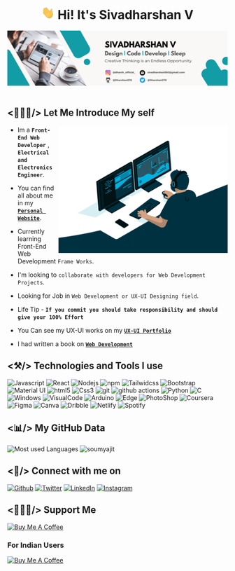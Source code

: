<!--/Dharshan078** is a ✨ _special_ ✨ repository because its `README.md` (this file) appears on your GitHub profile.-->
<h1 align="center"><img src="https://raw.githubusercontent.com/ABSphreak/ABSphreak/master/gifs/Hi.gif" width="30px" height="30px"> Hi! It's Sivadharshan V</h1>

<div align="center">
  <img src="./Banner.png"></img>
</div>

<br>

## <👨🏻‍💻/> Let Me Introduce My self

<img  src="./work.gif" height="290px" align="right" />

- Im a **`Front-End Web Developer`** , **`Electrical and Electronics Engineer`**.

- You can find all about me in my **[`Personal Website`](https://sivadharshan.netlify.app/)**.

- Currently learning Front-End Web Development `Frame Works`.

- I'm looking to `collaborate with developers for Web Development Projects`.

- Looking for Job in `Web Development or UX-UI Designing field`.

- Life Tip - **`If you commit you should take responsibility and should give your 100% Effort`**

- You Can see my UX-UI works on my **[`UX-UI Portfolio`](https://sivadharshan980.wixsite.com/dharshan-uxportfolio)**

- I had written a book on  **[`Web Development`](https://www.amazon.com/Front-End-Development-JavaScript-React-js-Bootstrap-ebook/dp/B0C547RCVB/ref=sr_1_1?crid=397K6SXL2ZR90&keywords=front-end+development+ebook+using+react.js&qid=1684074436&sprefix=front-end+development+ebook+using+react.%2Caps%2C461&sr=8-1&tag=aurum0a-20)**

## <⚒️/> Technologies and Tools I use

<p>
  <img alt="Javascript" src="https://img.shields.io/badge/JavaScript-323330?style=for-the-badge&logo=javascript&logoColor=F7DF1E"  height="25px"/>
  <img alt="React" src="https://img.shields.io/badge/React-20232A?style=for-the-badge&logo=react&logoColor=61DAFB" height="25px"/>
  <img alt="Nodejs" src="https://img.shields.io/badge/-Nodejs-43853d?style=flat-square&logo=Node.js&logoColor=white"  height="25px"/>
  <img alt="npm" src="https://img.shields.io/badge/NPM-%23000000.svg?style=for-the-badge&logo=npm&logoColor=white" height="25px"/>
  <img alt="Tailwidcss" src="https://img.shields.io/badge/Tailwind_CSS-38B2AC?style=for-the-badge&logo=tailwind-css&logoColor=white" height="25px"/>
  <img alt="Bootstrap" src="https://img.shields.io/badge/Bootstrap-563D7C?style=for-the-badge&logo=bootstrap&logoColor=white" height="25px"/>
  <img alt="Material UI" src="https://img.shields.io/badge/Material--UI-0081CB?style=for-the-badge&logo=material-ui&logoColor=white" height="25px"/>
  <img alt="html5" src="https://img.shields.io/badge/HTML5-E34F26?style=for-the-badge&logo=html5&logoColor=white" height="25px"/>
  <img alt="Css3" src="https://img.shields.io/badge/CSS3-1572B6?style=for-the-badge&logo=css3&logoColor=white" height="25px"/>
  <img alt="git" src="https://img.shields.io/badge/-Git-F05032?style=flat-square&logo=git&logoColor=white" height="25px"/>
  <img alt="github actions" src="https://img.shields.io/badge/-Github_Actions-2088FF?style=flat-square&logo=github-actions&logoColor=white" height="25px"/>
  <img alt="Python" src="https://img.shields.io/badge/Python-14354C?style=for-the-badge&logo=python&logoColor=white" height="25px"/>
  <img alt="C" src="https://img.shields.io/badge/C-00599C?style=for-the-badge&logo=c&logoColor=white" height="25px"/>
  <img alt="Windows" src="https://img.shields.io/badge/Windows-0078D6?style=for-the-badge&logo=windows&logoColor=white" height="25px"/>
  <img alt="VisualCode" src="https://img.shields.io/badge/Visual_Studio-5C2D91?style=for-the-badge&logo=visual%20studio&logoColor=white" height="25px"/>
  <img alt="Arduino" src="https://img.shields.io/badge/Arduino-00979D?style=for-the-badge&logo=Arduino&logoColor=white" height="25px"/>
  <img alt="Edge" src="https://img.shields.io/badge/Microsoft_Edge-0078D7?style=for-the-badge&logo=Microsoft-edge&logoColor=white" height="25px"/>
  <img alt="PhotoShop" src="https://aleen42.github.io/badges/src/photoshop.svg" height="25px"/>
  <img alt="Coursera" src="https://img.shields.io/badge/Coursera-0056D2?style=for-the-badge&logo=Coursera&logoColor=white" height="25px"/>
  <img alt="Figma" src="https://img.shields.io/badge/Figma-F24E1E?style=for-the-badge&logo=figma&logoColor=white" height="25px"/>
  <img alt="Canva" src="https://img.shields.io/badge/Canva-%2300C4CC.svg?&style=for-the-badge&logo=Canva&logoColor=white" height="25px"/>
  <img alt="Dribble" src="https://img.shields.io/badge/Dribbble-EA4C89?style=for-the-badge&logo=dribbble&logoColor=white" height="25px"/>
  <img alt="Netlify" src="https://img.shields.io/badge/Netlify-00C7B7?style=for-the-badge&logo=netlify&logoColor=white" height="25px"/>
  <img alt="Spotify" src="https://img.shields.io/badge/Spotify-1ED760?&style=for-the-badge&logo=spotify&logoColor=white" height="25px"/>
</p>

## <📊/> My GitHub Data
<div align="left">
<img align="center" alt="Most used Languages" src="https://github-readme-stats.vercel.app/api/top-langs/?username=Dharshan078&theme=red-white" height="195px" />
<img align="center" src="https://github-readme-streak-stats.herokuapp.com/?user=Dharshan078&" alt="soumyajit" />
</div>

## <💬/> Connect with me on

<p>
  
  <a href="https://sivadharshan.netlify.app/" target="_blank"><img alt="Github" src="https://img.shields.io/badge/-SIVADHARSHAN-blueviolet?&style=for-the-badge&logo=appveyor&logoColor=white" height="30px" /></a> 
  <a href="https://twitter.com/dharshan078" target="_blank"><img alt="Twitter" src="https://img.shields.io/badge/twitter-%231DA1F2.svg?&style=for-the-badge&logo=twitter&logoColor=white"  height="30px"/></a> 
  <a href="https://www.linkedin.com/in/sivadharshan-v-ab35a11b5/" target="_blank"><img alt="LinkedIn" src="https://img.shields.io/badge/linkedin-%230077B5.svg?&style=for-the-badge&logo=linkedin&logoColor=white"  height="30px"/></a> 
  <a href="https://www.instagram.com/dharsh_official_/" target="_blank"><img alt="Instagram" src="https://img.shields.io/badge/Instagram-E4405F?style=for-the-badge&logo=instagram&logoColor=white"  height="30px"/></a>
  
</p>

## <🫱🫲🏻/> Support Me

<a href="https://www.buymeacoffee.com/dharshan" target="_blank"><img src="https://img.shields.io/badge/Buy_Me_A_Coffee-FFDD00?style=for-the-badge&logo=buy-me-a-coffee&logoColor=black" alt="Buy Me A Coffee" height="40px" width="auto"></a>
<br>
<h3>For Indian Users</h3>

<a href="sksiva780@oksbi" target="_blank"><img src="https://img.shields.io/badge/G%20pay-2875E3?style=for-the-badge&logo=googlepay&logoColor=white" alt="Buy Me A Coffee" height="40px" width="auto"></a>


